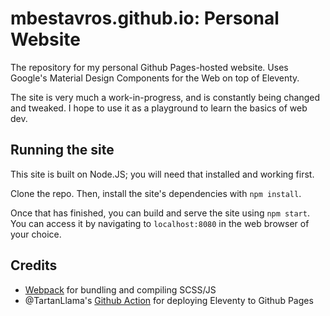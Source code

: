 # mbestavros.github.io: Personal Website

The repository for my personal Github Pages-hosted website. Uses Google's Material Design Components for the Web on top of Eleventy.

The site is very much a work-in-progress, and is constantly being changed and tweaked. I hope to use it as a playground to learn the basics of web dev.

## Running the site

This site is built on Node.JS; you will need that installed and working first.

Clone the repo. Then, install the site's dependencies with `npm install`.

Once that has finished, you can build and serve the site using `npm start`. You can access it by navigating to `localhost:8080` in the web browser of your choice.

## Credits

- [Webpack](https://webpack.js.org/) for bundling and compiling SCSS/JS
- @TartanLlama's [Github Action](https://github.com/TartanLlama/actions-eleventy/) for deploying Eleventy to Github Pages
